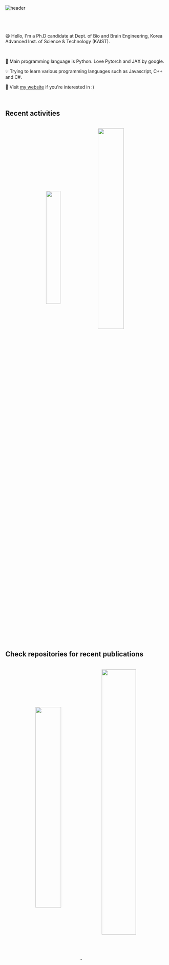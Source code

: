 ![header](https://capsule-render.vercel.app/api?type=transparent&color=black&height=300&section=header&text=Jeongsol%20Kim&desc=@KAIST&descAlign=71&descAlignY=63&fontSize=60)

#
<br />

😄 Hello, I'm a Ph.D candidate at Dept. of Bio and Brain Engineering, Korea Advanced Inst. of Science & Technology (KAIST).

<br />

:punch: Main programming language is Python. Love Pytorch and JAX by google.


:bulb: Trying to learn various programming languages such as Javascript, C++ and C#.


:mag_right: Visit [my website](https://jeongsol.dev) if you're interested in :)

<br />

## Recent activities
<br />
<div align=center>
<a>
<img align="center" src="https://github-readme-stats-jeongsol-kim.vercel.app/api/top-langs/?username=jeongsol-kim&layout=compact&theme=dracula" width="30%">
<img align="center" src="https://github-readme-stats-jeongsol-kim.vercel.app/api?username=jeongsol-kim&show_icons=true&theme=dracula" width="40%">
</a>
</div>

<br />


<br />

## Check repositories for recent publications

<br />

<div align="center">
<a href="https://github.com/DPS2022/diffusion-posterior-sampling">
<img align="center" src="https://github-readme-stats-jeongsol-kim.vercel.app/api/pin/?username=DPS2022&repo=diffusion-posterior-sampling" width="40%">
<a />
<a href="https://github.com/TAVIT2022/TAViT">
<img align="center" src="https://github-readme-stats-jeongsol-kim.vercel.app/api/pin/?username=TAVIT2022&repo=TAViT" width="46%">
<a />

<div />
